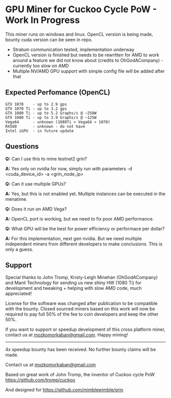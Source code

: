 # GPU Miner for Cuckoo Cycle PoW - Work In Progress
This miner runs on windows and linux. OpenCL version is being made, bounty cuda version can be seen in repo. 

 * Stratum communication tested, implementation underway
 * OpenCL version is finished but needs to be rewritten for AMD to work around a feature we did not know about (credits to OhGodACompany) - currently too slow on AMD
 * Multiple NV/AMD GPU support with simple config file will be added after that

## Expected Perfomance (OpenCL)

    GTX 1070    - up to 2.9 gps
    GTX 1070 Ti - up to 3.2 gps
    GTX 1080 Ti - up to 5.2 Graphs/s @ ~250W
    GTX 1080 Ti - up to 3.9 Graphs/s @ ~125W
    Vega64      - unknown (1080Ti > Vega64 > 1070)
    RX580       - unknown - do not have
    Intel iGPU  - in future update
    
## Questions

**Q:** Can I use this to mine testnet2 grin?

**A:** Yes only on nvidia for now, simply run with parameters -d <cuda_device_id> -a <grin_node_ip>

**Q:** Can it use multiple GPUs?

**A:** Yes, but this is not enabled yet. Multiple instances can be executed in the menatime.

**Q:** Does it run on AMD Vega?

**A:** OpenCL port is working, but we need to fix poor AMD performance.

**Q:** What GPU will be the best for power efficiency or performace per dollar?

**A:** For this implementation, next gen nvidia. But we need multiple independent miners from different developers to make conclusions. This is only a guess.

## Support

Special thanks to John Tromp, Kristy-Leigh Minehan (OhGodACompany) and Manli Technology for sending us new shiny HW (1080 Ti) for development and tweaking + helping with slow AMD code, much appreciated!

License for the software was changed after publication to be compatible with the bounty. Closed sourced miners based on this work will now be required to pay full 50% of the fee to coin developers and keep the other 50%.

If you want to support or speedup development of this cross platform miner, contact us at mozkomorkaban@gmail.com. Happy mining!

----------------------------------

4x speedup bounty has been received. No further bounty claims will be made.

Contact us at mozkomorkaban@gmail.com

Based on great work of John Tromp, the inventor of Cuckoo cycle PoW  https://github.com/tromp/cuckoo

And designed for https://github.com/mimblewimble/grin
